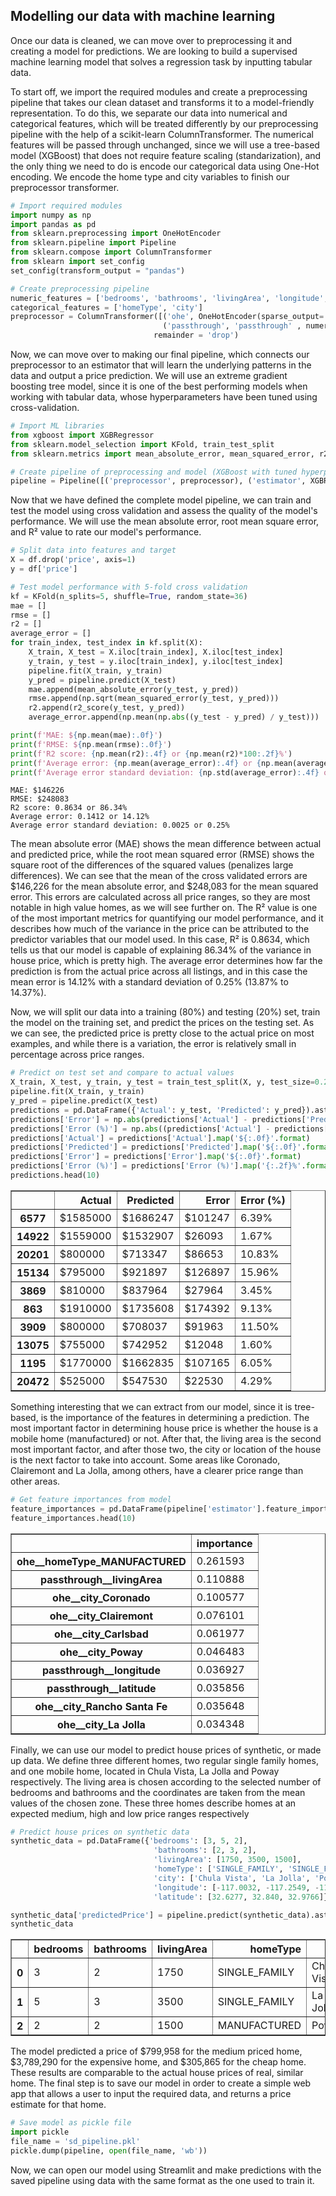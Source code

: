 ## **Modelling our data with machine learning**

Once our data is cleaned, we can move over to preprocessing it and creating a model for predictions. We are looking to build a supervised machine learning model that solves a regression task by inputting tabular data.

To start off, we import the required modules and create a preprocessing pipeline that takes our clean dataset and transforms it to a model-friendly representation. To do this, we separate our data into numerical and categorical features, which will be treated differently by our preprocessing pipeline with the help of a scikit-learn ColumnTransformer. The numerical features will be passed through unchanged, since we will use a tree-based model (XGBoost) that does not require feature scaling (standarization), and the only thing we need to do is encode our categorical data using One-Hot encoding. We encode the home type and city variables to finish our preprocessor transformer.


```python
# Import required modules
import numpy as np
import pandas as pd
from sklearn.preprocessing import OneHotEncoder
from sklearn.pipeline import Pipeline
from sklearn.compose import ColumnTransformer
from sklearn import set_config
set_config(transform_output = "pandas")

# Create preprocessing pipeline
numeric_features = ['bedrooms', 'bathrooms', 'livingArea', 'longitude', 'latitude']
categorical_features = ['homeType', 'city']
preprocessor = ColumnTransformer([('ohe', OneHotEncoder(sparse_output= False), categorical_features),
                                  ('passthrough', 'passthrough' , numeric_features)],
                                remainder = 'drop')
```

Now, we can move over to making our final pipeline, which connects our preprocessor to an estimator that will learn the underlying patterns in the data and output a price prediction. We will use an extreme gradient boosting tree model, since it is one of the best performing models when working with tabular data, whose hyperparameters have been tuned using cross-validation.


```python
# Import ML libraries
from xgboost import XGBRegressor
from sklearn.model_selection import KFold, train_test_split
from sklearn.metrics import mean_absolute_error, mean_squared_error, r2_score

# Create pipeline of preprocessing and model (XGBoost with tuned hyperparameters)
pipeline = Pipeline([('preprocessor', preprocessor), ('estimator', XGBRegressor(learning_rate = 0.1, max_depth = 7, n_estimators = 200, reg_lambda = 0.1, reg_alpha = 0.1))])
```

Now that we have defined the complete model pipeline, we can train and test the model using cross validation and assess the quality of the model's performance. We will use the mean absolute error, root mean square error, and R² value to rate our model's performance.


```python
# Split data into features and target
X = df.drop('price', axis=1)
y = df['price']

# Test model performance with 5-fold cross validation
kf = KFold(n_splits=5, shuffle=True, random_state=36)
mae = []
rmse = []
r2 = []
average_error = []
for train_index, test_index in kf.split(X):
    X_train, X_test = X.iloc[train_index], X.iloc[test_index]
    y_train, y_test = y.iloc[train_index], y.iloc[test_index]
    pipeline.fit(X_train, y_train)
    y_pred = pipeline.predict(X_test)
    mae.append(mean_absolute_error(y_test, y_pred))
    rmse.append(np.sqrt(mean_squared_error(y_test, y_pred)))
    r2.append(r2_score(y_test, y_pred))
    average_error.append(np.mean(np.abs((y_test - y_pred) / y_test)))

print(f'MAE: ${np.mean(mae):.0f}')
print(f'RMSE: ${np.mean(rmse):.0f}')
print(f'R2 score: {np.mean(r2):.4f} or {np.mean(r2)*100:.2f}%')
print(f'Average error: {np.mean(average_error):.4f} or {np.mean(average_error)*100:.2f}%')
print(f'Average error standard deviation: {np.std(average_error):.4f} or {np.std(average_error)*100:.2f}%')
```

    MAE: $146226
    RMSE: $248083
    R2 score: 0.8634 or 86.34%
    Average error: 0.1412 or 14.12%
    Average error standard deviation: 0.0025 or 0.25%
    

The mean absolute error (MAE) shows the mean difference between actual and predicted price, while the root mean squared error (RMSE) shows the square root of the differences of the squared values (penalizes large differences). We can see that the mean of the cross validated errors are \$146,226 for the mean absolute error, and \$248,083 for the mean squared error. This errors are calculated across all price ranges, so they are most notable in high value homes, as we will see further on. The R² value is one of the most important metrics for quantifying our model performance, and it describes how much of the variance in the price can be attributed to the predictor variables that our model used. In this case, R² is 0.8634, which tells us that our model is capable of explaining 86.34% of the variance in house price, which is pretty high. The average error determines how far the prediction is from the actual price across all listings, and in this case the mean error is 14.12% with a standard deviation of 0.25% (13.87% to 14.37%).

Now, we will split our data into a training (80%) and testing (20%) set, train the model on the training set, and predict the prices on the testing set. As we can see, the predicted price is pretty close to the actual price on most examples, and while there is a variation, the error is relatively small in percentage across price ranges.


```python
# Predict on test set and compare to actual values
X_train, X_test, y_train, y_test = train_test_split(X, y, test_size=0.2, random_state=22)
pipeline.fit(X_train, y_train)
y_pred = pipeline.predict(X_test)
predictions = pd.DataFrame({'Actual': y_test, 'Predicted': y_pred}).astype(int)
predictions['Error'] = np.abs(predictions['Actual'] - predictions['Predicted'])
predictions['Error (%)'] = np.abs((predictions['Actual'] - predictions['Predicted']) / predictions['Actual'])*100
predictions['Actual'] = predictions['Actual'].map('${:.0f}'.format)
predictions['Predicted'] = predictions['Predicted'].map('${:.0f}'.format)
predictions['Error'] = predictions['Error'].map('${:.0f}'.format)
predictions['Error (%)'] = predictions['Error (%)'].map('{:.2f}%'.format)
predictions.head(10)
```


<div>
<table border="1" class="dataframe">
  <thead>
    <tr style="text-align: right;">
      <th></th>
      <th>Actual</th>
      <th>Predicted</th>
      <th>Error</th>
      <th>Error (%)</th>
    </tr>
  </thead>
  <tbody>
    <tr>
      <th>6577</th>
      <td>$1585000</td>
      <td>$1686247</td>
      <td>$101247</td>
      <td>6.39%</td>
    </tr>
    <tr>
      <th>14922</th>
      <td>$1559000</td>
      <td>$1532907</td>
      <td>$26093</td>
      <td>1.67%</td>
    </tr>
    <tr>
      <th>20201</th>
      <td>$800000</td>
      <td>$713347</td>
      <td>$86653</td>
      <td>10.83%</td>
    </tr>
    <tr>
      <th>15134</th>
      <td>$795000</td>
      <td>$921897</td>
      <td>$126897</td>
      <td>15.96%</td>
    </tr>
    <tr>
      <th>3869</th>
      <td>$810000</td>
      <td>$837964</td>
      <td>$27964</td>
      <td>3.45%</td>
    </tr>
    <tr>
      <th>863</th>
      <td>$1910000</td>
      <td>$1735608</td>
      <td>$174392</td>
      <td>9.13%</td>
    </tr>
    <tr>
      <th>3909</th>
      <td>$800000</td>
      <td>$708037</td>
      <td>$91963</td>
      <td>11.50%</td>
    </tr>
    <tr>
      <th>13075</th>
      <td>$755000</td>
      <td>$742952</td>
      <td>$12048</td>
      <td>1.60%</td>
    </tr>
    <tr>
      <th>1195</th>
      <td>$1770000</td>
      <td>$1662835</td>
      <td>$107165</td>
      <td>6.05%</td>
    </tr>
    <tr>
      <th>20472</th>
      <td>$525000</td>
      <td>$547530</td>
      <td>$22530</td>
      <td>4.29%</td>
    </tr>
  </tbody>
</table>
</div>


Something interesting that we can extract from our model, since it is tree-based, is the importance of the features in determining a prediction. The most important factor in determining house price is whether the house is a mobile home (manufactured) or not. After that, the living area is the second most important factor, and after those two, the city or location of the house is the next factor to take into account. Some areas like Coronado, Clairemont and La Jolla, among others, have a clearer price range than other areas.


```python
# Get feature importances from model
feature_importances = pd.DataFrame(pipeline['estimator'].feature_importances_, index = pipeline['preprocessor'].get_feature_names_out(), columns=['importance']).sort_values('importance', ascending=False)
feature_importances.head(10)
```


<div>
<table border="1" class="dataframe">
  <thead>
    <tr style="text-align: right;">
      <th></th>
      <th>importance</th>
    </tr>
  </thead>
  <tbody>
    <tr>
      <th>ohe__homeType_MANUFACTURED</th>
      <td>0.261593</td>
    </tr>
    <tr>
      <th>passthrough__livingArea</th>
      <td>0.110888</td>
    </tr>
    <tr>
      <th>ohe__city_Coronado</th>
      <td>0.100577</td>
    </tr>
    <tr>
      <th>ohe__city_Clairemont</th>
      <td>0.076101</td>
    </tr>
    <tr>
      <th>ohe__city_Carlsbad</th>
      <td>0.061977</td>
    </tr>
    <tr>
      <th>ohe__city_Poway</th>
      <td>0.046483</td>
    </tr>
    <tr>
      <th>passthrough__longitude</th>
      <td>0.036927</td>
    </tr>
    <tr>
      <th>passthrough__latitude</th>
      <td>0.035856</td>
    </tr>
    <tr>
      <th>ohe__city_Rancho Santa Fe</th>
      <td>0.035648</td>
    </tr>
    <tr>
      <th>ohe__city_La Jolla</th>
      <td>0.034348</td>
    </tr>
  </tbody>
</table>
</div>


Finally, we can use our model to predict house prices of synthetic, or made up data. We define three different homes, two regular single family homes, and one mobile home, located in Chula Vista, La Jolla and Poway respectively. The living area is chosen according to the selected number of bedrooms and bathrooms and the coordinates are taken from the mean values of the chosen zone. These three homes describe homes at an expected medium, high and low price ranges respectively


```python
# Predict house prices on synthetic data
synthetic_data = pd.DataFrame({'bedrooms': [3, 5, 2],
                                'bathrooms': [2, 3, 2],
                                'livingArea': [1750, 3500, 1500],
                                'homeType': ['SINGLE_FAMILY', 'SINGLE_FAMILY', 'MANUFACTURED'],
                                'city': ['Chula Vista', 'La Jolla', 'Poway'],
                                'longitude': [-117.0032, -117.2549, -117.0407],
                                'latitude': [32.6277, 32.840, 32.9766]})

synthetic_data['predictedPrice'] = pipeline.predict(synthetic_data).astype(int)
synthetic_data
```


<div>
<table border="1" class="dataframe">
  <thead>
    <tr style="text-align: right;">
      <th></th>
      <th>bedrooms</th>
      <th>bathrooms</th>
      <th>livingArea</th>
      <th>homeType</th>
      <th>city</th>
      <th>longitude</th>
      <th>latitude</th>
      <th>predictedPrice</th>
    </tr>
  </thead>
  <tbody>
    <tr>
      <th>0</th>
      <td>3</td>
      <td>2</td>
      <td>1750</td>
      <td>SINGLE_FAMILY</td>
      <td>Chula Vista</td>
      <td>-117.0032</td>
      <td>32.6277</td>
      <td>799958</td>
    </tr>
    <tr>
      <th>1</th>
      <td>5</td>
      <td>3</td>
      <td>3500</td>
      <td>SINGLE_FAMILY</td>
      <td>La Jolla</td>
      <td>-117.2549</td>
      <td>32.8400</td>
      <td>3789290</td>
    </tr>
    <tr>
      <th>2</th>
      <td>2</td>
      <td>2</td>
      <td>1500</td>
      <td>MANUFACTURED</td>
      <td>Poway</td>
      <td>-117.0407</td>
      <td>32.9766</td>
      <td>305865</td>
    </tr>
  </tbody>
</table>
</div>


The model predicted a price of \$799,958 for the medium priced home, \$3,789,290 for the expensive home, and \$305,865 for the cheap home. These results are comparable to the actual house prices of real, similar home. The final step is to save our model in order to create a simple web app that allows a user to input the required data, and returns a price estimate for that home.


```python
# Save model as pickle file
import pickle
file_name = 'sd_pipeline.pkl'
pickle.dump(pipeline, open(file_name, 'wb'))
```

Now, we can open our model using Streamlit and make predictions with the saved pipeline using data with the same format as the one used to train it.
